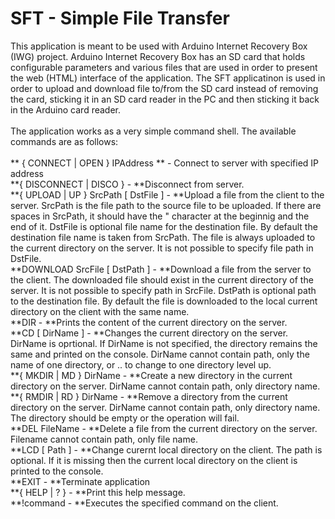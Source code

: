 # SFT - Simple File Transfer
This application is meant to be used with Arduino Internet Recovery Box (IWG) project.
Arduino Internet Recovery Box has an SD card that holds configurable parameters and various files
that are used in order to present the web (HTML) interface of the application. The SFT applicatinon
is used in order to upload and download file to/from the SD card instead of removing the card, 
sticking it in an SD card reader in the PC and then sticking it back in the Arduino card reader.</br></br>
The application works as a very simple command shell. The available commands are as follows:</br></br>
** { CONNECT | OPEN } IPAddress ** - Connect to server with specified IP address</br>
**{ DISCONNECT | DISCO } - **Disconnect from server.</br>
**{ UPLOAD | UP } SrcPath [ DstFile ] - **Upload a file from the client to the server. SrcPath is the file path to the source file to be uploaded. If there are spaces in SrcPath, it should have the " character at the beginnig and the end of it. DstFile is optional file name for the destination file. By default the destination file name is taken from SrcPath. The file is always uploaded to the current directory on the server. It is not possible to specify file path in DstFile.</br>
**DOWNLOAD SrcFile [ DstPath ] - **Download a file from the server to the client. The downloaded file should exist in the current directory of the server. It is not possible to specify path in SrcFile. DstPath is optional path to the destination file. By default the file is downloaded to the local current directory on the client with the same name.</br>
**DIR - **Prints the content of the current directory on the server.</br>
**CD [ DirName ] - **Changes the current directory on the server. DirName is oprtional. If DirName is not specified, the directory remains the same and printed on the console. DirName cannot contain path, only the name of one directory, or .. to change to one directory level up.</br>
**{ MKDIR | MD } DirName - **Create a new directory in the current directory on the server. DirName cannot contain path, only directory name.</br>
**{ RMDIR | RD } DirName - **Remove a directory from the current directory on the server. DirName cannot contain path, only directory name. The directory should be empty or the operation will fail.</br>
**DEL FileName - **Delete a file from the current directory on the server. Filename cannot contain path, only file name.</br>
**LCD [ Path ] - **Change curernt local directory on the client. The path is optional. If it is missing then the current local directory on the client is printed to the console.</br>
**EXIT - **Terminate application</br>
**{ HELP | ? } - **Print this help message.</br>
**!command - **Executes the specified command on the client.</br>

